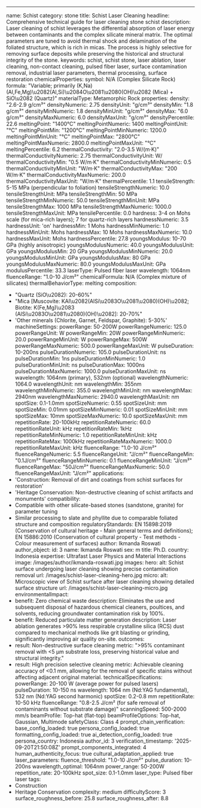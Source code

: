 ---
name: Schist
category: stone
title: Schist Laser Cleaning
headline: Comprehensive technical guide for laser cleaning stone schist
description: Laser cleaning of schist leverages the differential absorption of laser
  energy between contaminants and the complex silicate mineral matrix. The optimal
  parameters are tuned to avoid thermal shock and delamination of the foliated structure,
  which is rich in micas. The process is highly selective for removing surface deposits
  while preserving the historical and structural integrity of the stone.
keywords: schist, schist stone, laser ablation, laser cleaning, non-contact cleaning,
  pulsed fiber laser, surface contamination removal, industrial laser parameters,
  thermal processing, surface restoration
chemicalProperties:
  symbol: N/A (Complex Silicate Rock)
  formula: "Variable; primarily (K,Na)(Al,Fe,Mg)\u2082(Al,Si)\u2084O\u2081\u2080(OH)\u2082 (Mica) + SiO\u2082 (Quartz)"
  materialType: Metamorphic Rock
properties:
  density: "2.6-2.9 g/cm³"
  densityNumeric: 2.75
  densityUnit: "g/cm³"
  densityMin: "1.8 g/cm³"
  densityMinNumeric: 1.8
  densityMinUnit: "g/cm³"
  densityMax: "6.0 g/cm³"
  densityMaxNumeric: 6.0
  densityMaxUnit: "g/cm³"
  densityPercentile: 22.6
  meltingPoint: "1400°C"
  meltingPointNumeric: 1400
  meltingPointUnit: "°C"
  meltingPointMin: "1200°C"
  meltingPointMinNumeric: 1200.0
  meltingPointMinUnit: "°C"
  meltingPointMax: "2800°C"
  meltingPointMaxNumeric: 2800.0
  meltingPointMaxUnit: "°C"
  meltingPercentile: 6.2
  thermalConductivity: "2.0-3.5 W/(m·K)"
  thermalConductivityNumeric: 2.75
  thermalConductivityUnit: W/
  thermalConductivityMin: "0.5 W/m·K"
  thermalConductivityMinNumeric: 0.5
  thermalConductivityMinUnit: "W/m·K"
  thermalConductivityMax: "200 W/m·K"
  thermalConductivityMaxNumeric: 200.0
  thermalConductivityMaxUnit: "W/m·K"
  thermalPercentile: 1.1
  tensileStrength: 5-15 MPa (perpendicular to foliation)
  tensileStrengthNumeric: 10.0
  tensileStrengthUnit: MPa
  tensileStrengthMin: 50 MPa
  tensileStrengthMinNumeric: 50.0
  tensileStrengthMinUnit: MPa
  tensileStrengthMax: 1000 MPa
  tensileStrengthMaxNumeric: 1000.0
  tensileStrengthMaxUnit: MPa
  tensilePercentile: 0.0
  hardness: 3-4 on Mohs scale (for mica-rich layers); 7 for quartz-rich layers
  hardnessNumeric: 3.5
  hardnessUnit: 'on'
  hardnessMin: 1 Mohs
  hardnessMinNumeric: 1.0
  hardnessMinUnit: Mohs
  hardnessMax: 10 Mohs
  hardnessMaxNumeric: 10.0
  hardnessMaxUnit: Mohs
  hardnessPercentile: 27.8
  youngsModulus: 10-70 GPa (highly anisotropic)
  youngsModulusNumeric: 40.0
  youngsModulusUnit: GPa
  youngsModulusMin: 20 GPa
  youngsModulusMinNumeric: 20.0
  youngsModulusMinUnit: GPa
  youngsModulusMax: 80 GPa
  youngsModulusMaxNumeric: 80.0
  youngsModulusMaxUnit: GPa
  modulusPercentile: 33.3
  laserType: Pulsed fiber laser
  wavelength: 1064nm
  fluenceRange: "1.0-10 J/cm²"
  chemicalFormula: N/A (Complex mixture of silicates)
  thermalBehaviorType: melting
composition:
- "Quartz (SiO\u2082): 20-60%"
- "Mica [Muscovite: KAl\u2082(AlSi\u2083O\u2081\u2080)(OH)\u2082; Biotite: K(Fe,Mg)\u2083\
  (AlSi\u2083O\u2081\u2080)(OH)\u2082]: 20-70%"
- 'Other minerals (Chlorite, Garnet, Feldspar, Graphite): 5-30%'
machineSettings:
  powerRange: 50-200W
  powerRangeNumeric: 125.0
  powerRangeUnit: W
  powerRangeMin: 20W
  powerRangeMinNumeric: 20.0
  powerRangeMinUnit: W
  powerRangeMax: 500W
  powerRangeMaxNumeric: 500.0
  powerRangeMaxUnit: W
  pulseDuration: 10-200ns
  pulseDurationNumeric: 105.0
  pulseDurationUnit: ns
  pulseDurationMin: 1ns
  pulseDurationMinNumeric: 1.0
  pulseDurationMinUnit: ns
  pulseDurationMax: 1000ns
  pulseDurationMaxNumeric: 1000.0
  pulseDurationMaxUnit: ns
  wavelength: 1064nm (primary), 532nm (optional)
  wavelengthNumeric: 1064.0
  wavelengthUnit: nm
  wavelengthMin: 355nm
  wavelengthMinNumeric: 355.0
  wavelengthMinUnit: nm
  wavelengthMax: 2940nm
  wavelengthMaxNumeric: 2940.0
  wavelengthMaxUnit: nm
  spotSize: 0.1-1.0mm
  spotSizeNumeric: 0.55
  spotSizeUnit: mm
  spotSizeMin: 0.01mm
  spotSizeMinNumeric: 0.01
  spotSizeMinUnit: mm
  spotSizeMax: 10mm
  spotSizeMaxNumeric: 10.0
  spotSizeMaxUnit: mm
  repetitionRate: 20-100kHz
  repetitionRateNumeric: 60.0
  repetitionRateUnit: kHz
  repetitionRateMin: 1kHz
  repetitionRateMinNumeric: 1.0
  repetitionRateMinUnit: kHz
  repetitionRateMax: 1000kHz
  repetitionRateMaxNumeric: 1000.0
  repetitionRateMaxUnit: kHz
  fluenceRange: "1.0-10 J/cm²"
  fluenceRangeNumeric: 5.5
  fluenceRangeUnit: "J/cm²"
  fluenceRangeMin: "0.1J/cm²"
  fluenceRangeMinNumeric: 0.1
  fluenceRangeMinUnit: "J/cm²"
  fluenceRangeMax: "50J/cm²"
  fluenceRangeMaxNumeric: 50.0
  fluenceRangeMaxUnit: "J/cm²"
applications:
- 'Construction: Removal of dirt and coatings from schist surfaces for restoration'
- 'Heritage Conservation: Non-destructive cleaning of schist artifacts and monuments'
compatibility:
- Compatible with other silicate-based stones (sandstone, granite) for parameter tuning
- Similar processing to slate and phyllite due to comparable foliated structure and
  composition
regulatoryStandards: EN 15898:2019 (Conservation of cultural heritage - Main general
  terms and definitions); EN 15886:2010 (Conservation of cultural property - Test
  methods - Colour measurement of surfaces)
author: Ikmanda Roswati
author_object:
  id: 3
  name: Ikmanda Roswati
  sex: m
  title: Ph.D.
  country: Indonesia
  expertise: Ultrafast Laser Physics and Material Interactions
  image: /images/author/ikmanda-roswati.jpg
images:
  hero:
    alt: Schist surface undergoing laser cleaning showing precise contamination removal
    url: /images/schist-laser-cleaning-hero.jpg
  micro:
    alt: Microscopic view of Schist surface after laser cleaning showing detailed
      surface structure
    url: /images/schist-laser-cleaning-micro.jpg
environmentalImpact:
- benefit: Zero chemical waste
  description: Eliminates the use and subsequent disposal of hazardous chemical cleaners,
    poultices, and solvents, reducing groundwater contamination risk by 100%.
- benefit: Reduced particulate matter generation
  description: Laser ablation generates >90% less respirable crystalline silica (RCS)
    dust compared to mechanical methods like grit blasting or grinding, significantly
    improving air quality on-site.
outcomes:
- result: Non-destructive surface cleaning
  metric: ">95% contaminant removal with <5 µm substrate loss, preserving historical value and structural integrity."
- result: High precision selective cleaning
  metric: Achievable cleaning accuracy of <0.1 mm, allowing for the removal of specific
    stains without affecting adjacent original material.
technicalSpecifications:
  powerRange: 20-100 W (average power for pulsed lasers)
  pulseDuration: 10-150 ns
  wavelength: 1064 nm (Nd:YAG fundamental), 532 nm (Nd:YAG second harmonic)
  spotSize: 0.2-0.8 mm
  repetitionRate: 10-50 kHz
  fluenceRange: "0.8-2.5 J/cm² (for safe removal of contaminants without substrate damage)"
  scanningSpeed: 500-2000 mm/s
  beamProfile: Top-hat (flat-top)
  beamProfileOptions: Top-hat, Gaussian, Multimode
  safetyClass: Class 4
prompt_chain_verification:
  base_config_loaded: true
  persona_config_loaded: true
  formatting_config_loaded: true
  ai_detection_config_loaded: true
  persona_country: Indonesia
  author_id: 3
  verification_timestamp: '2025-09-20T21:50:08Z'
  prompt_components_integrated: 4
  human_authenticity_focus: true
  cultural_adaptation_applied: true
laser_parameters:
  fluence_threshold: "1.0-10 J/cm²"
  pulse_duration: 10-200ns
  wavelength_optimal: 1064nm
  power_range: 50-200W
  repetition_rate: 20-100kHz
  spot_size: 0.1-1.0mm
  laser_type: Pulsed fiber laser
tags:
- Construction
- Heritage Conservation
complexity: medium
difficultyScore: 3
surface_roughness_before: 25.8
surface_roughness_after: 8.8
